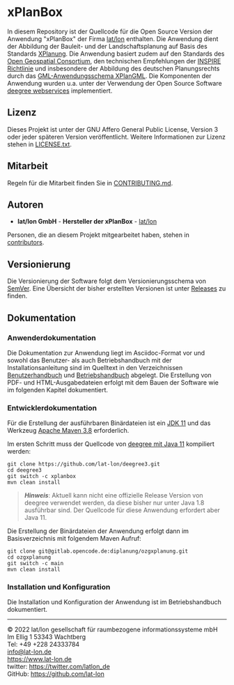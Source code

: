 # xPlanBox

In diesem Repository ist der Quellcode für die Open Source Version der Anwendung "xPlanBox" der Firma [lat/lon](https://www.lat-lon.de) enthalten. Die Anwendung dient der Abbildung der Bauleit- und der Landschaftsplanung auf Basis des Standards [XPlanung](https://xleitstelle.de/xplanung/ueber_xplanung). Die Anwendung basiert zudem auf den Standards des [Open Geospatial Consortium](https://www.ogc.org/), den technischen Empfehlungen der [INSPIRE Richtlinie](https://inspire.ec.europa.eu/) und insbesondere der Abbildung des deutschen Planungsrechts durch das [GML-Anwendungsschema XPlanGML](https://xleitstelle.de/xplanung/releases-xplanung). Die Komponenten der Anwendung wurden u.a. unter der Verwendung der Open Source Software [deegree webservices](https://www.deegree.org) implementiert.

## Lizenz

Dieses Projekt ist unter der GNU Affero General Public License, Version 3 oder jeder späteren Version veröffentlicht. Weitere Informationen zur Lizenz stehen in [LICENSE.txt](LICENSE.txt).

## Mitarbeit

Regeln für die Mitarbeit finden Sie in [CONTRIBUTING.md](CONTRIBUTING.md).

## Autoren

* **lat/lon GmbH** - **Hersteller der xPlanBox** - [lat/lon](https://github.com/lat-lon)

Personen, die an diesem Projekt mitgearbeitet haben, stehen in [contributors](CONTRIBUTORS.md).

## Versionierung

Die Versionierung der Software folgt dem Versionierungsschema von [SemVer](http://semver.org/). Eine Übersicht der bisher erstellten Versionen ist unter [Releases](../releases) zu finden. 

## Dokumentation

### Anwenderdokumentation

Die Dokumentation zur Anwendung liegt im Asciidoc-Format vor und sowohl das Benutzer- als auch Betriebshandbuch mit der Installationsanleitung sind im Quelltext in den Verzeichnissen [Benutzerhandbuch](xplan-documentation/xplan-benutzerhandbuch/src/main/asciidoc) und [Betriebshandbuch](xplan-documentation/xplan-betriebshandbuch/src/main/asciidoc) abgelegt. Die Erstellung von PDF- und HTML-Ausgabedateien erfolgt mit dem Bauen der Software wie im folgenden Kapitel dokumentiert.

### Entwicklerdokumentation

Für die Erstellung der ausführbaren Binärdateien ist ein [JDK 11](https://adoptium.net/?variant=openjdk11&jvmVariant=hotspot) und das Werkzeug [Apache Maven 3.8](https://maven.apache.org/) erforderlich.

Im ersten Schritt muss der Quellcode von [deegree mit Java 11](https://github.com/lat-lon/deegree3/tree/xplanbox) kompiliert werden:

```shell
git clone https://github.com/lat-lon/deegree3.git
cd deegree3
git switch -c xplanbox
mvn clean install
```
> **_Hinweis_**: Aktuell kann nicht eine offizielle Release Version von deegree verwendet werden, da diese bisher nur unter Java 1.8 ausführbar sind. Der Quellcode für diese Anwendung erfordert aber Java 11.

Die Erstellung der Binärdateien der Anwendung erfolgt dann im Basisverzeichnis mit folgendem Maven Aufruf:

```shell
git clone git@gitlab.opencode.de:diplanung/ozgxplanung.git
cd ozgxplanung
git switch -c main
mvn clean install
```

### Installation und Konfiguration

Die Installation und Konfiguration der Anwendung ist im Betriebshandbuch dokumentiert.

----
© 2022 lat/lon gesellschaft für raumbezogene informationssysteme mbH  
Im Ellig 1
53343 Wachtberg  
Tel: +49 +228 24333784  
info@lat-lon.de  
https://www.lat-lon.de  
twitter: https://twitter.com/latlon_de  
GitHub: https://github.com/lat-lon